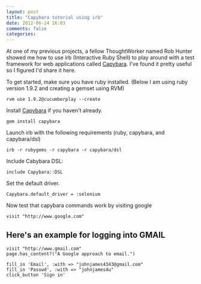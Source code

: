 ```yaml
---
layout: post
title: "Capybara tutorial using irb"
date: 2012-06-24 16:03
comments: false
categories: 
---
```

At one of my previous projects, a fellow ThoughtWorker named Rob Hunter showed me how to use irb (Interactive Ruby Shell) to play around with a test framework for web applications called [Capybara](https://github.com/jnicklas/capybara/). I've found it pretty useful so I figured I'd share it here.

To get started, make sure you have ruby installed. (Below I am using ruby version 1.9.2 and creating a gemset using RVM)
	
	rvm use 1.9.2@cucumberplay --create

Install [Capybara](https://github.com/jnicklas/capybara/) if you haven't already.
	
	gem install capybara
	
Launch irb with the following requirements (ruby, capybara, and capybara/dsl)

    irb -r rubygems -r capybara -r capybara/dsl

Include Cabybara DSL: 

    include Capybara::DSL

Set the default driver.

    Capybara.default_driver = :selenium

Now test that capybara commands work by visiting google

    visit "http://www.google.com"

Here's an example for logging into GMAIL
---
    visit "http://www.gmail.com"
    page.has_content?("A Google approach to email.")

    fill_in 'Email', :with => "johnjames4343@gmail.com"
    fill_in 'Passwd', :with => "johnjames4u"
    click_button 'Sign in'